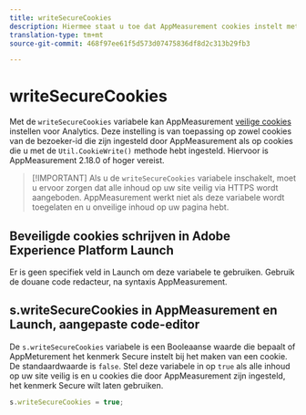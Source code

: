 ```yaml
---
title: writeSecureCookies
description: Hiermee staat u toe dat AppMeasurement cookies instelt met het kenmerk Secure.
translation-type: tm+mt
source-git-commit: 468f97ee61f5d573d07475836df8d2c313b29fb3

---
```



# writeSecureCookies

Met de `writeSecureCookies` variabele kan AppMeasurement [veilige cookies](https://en.wikipedia.org/wiki/Secure_cookie) instellen voor Analytics. Deze instelling is van toepassing op zowel cookies van de bezoeker-id die zijn ingesteld door AppMeasurement als op cookies die u met de `Util.CookieWrite()` methode hebt ingesteld. Hiervoor is AppMeasurement 2.18.0 of hoger vereist.

> [!IMPORTANT] Als u de `writeSecureCookies` variabele inschakelt, moet u ervoor zorgen dat alle inhoud op uw site veilig via HTTPS wordt aangeboden. AppMeasurement werkt niet als deze variabele wordt toegelaten en u onveilige inhoud op uw pagina hebt.

## Beveiligde cookies schrijven in Adobe Experience Platform Launch

Er is geen specifiek veld in Launch om deze variabele te gebruiken. Gebruik de douane code redacteur, na syntaxis AppMeasurement.

## s.writeSecureCookies in AppMeasurement en Launch, aangepaste code-editor

De `s.writeSecureCookies` variabele is een Booleaanse waarde die bepaalt of AppMeturement het kenmerk Secure instelt bij het maken van een cookie. De standaardwaarde is `false`. Stel deze variabele in op `true` als alle inhoud op uw site veilig is en u cookies die door AppMeasurement zijn ingesteld, het kenmerk Secure wilt laten gebruiken.

```js
s.writeSecureCookies = true;
```
